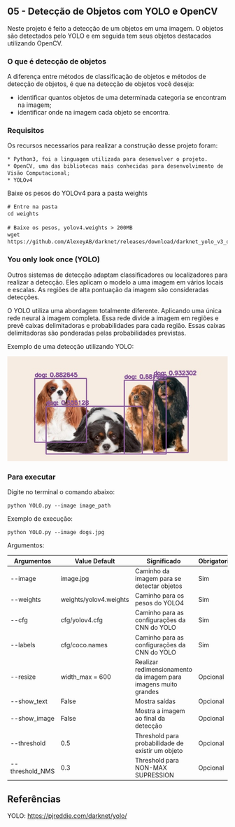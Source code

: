 ## 05 - Detecção de Objetos com YOLO e OpenCV

Neste projeto é feito a detecção de um objetos em uma imagem. O objetos são detectados pelo YOLO e em seguida tem seus objetos destacados utilizando OpenCV.

### O que é detecção de objetos
A diferença entre métodos de classificação de objetos e métodos de detecção de objetos, é que na detecção de objetos você deseja:

* identificar quantos objetos de uma determinada categoria se encontram na imagem;
* identificar onde na imagem cada objeto se encontra.


### Requisitos
Os recursos necessarios para realizar a construção desse projeto foram:
    
    * Python3, foi a linguagem utilizada para desenvolver o projeto.
    * OpenCV, uma das bibliotecas mais conhecidas para desenvolvimento de Visão Computacional;    
    * YOLOv4
Baixe os pesos do YOLOv4 para a pasta weights

``` shell
# Entre na pasta
cd weights

# Baixe os pesos, yolov4.weights > 200MB
wget https://github.com/AlexeyAB/darknet/releases/download/darknet_yolo_v3_optimal/yolov4.weights

```
### You only look once (YOLO)
Outros sistemas de detecção adaptam classificadores ou localizadores para realizar a detecção. Eles aplicam o modelo a uma imagem em vários locais e escalas. As regiões de alta pontuação da imagem são consideradas detecções.

O YOLO utiliza uma abordagem totalmente diferente. Aplicando uma única rede neural à imagem completa. Essa rede divide a imagem em regiões e prevê caixas delimitadoras e probabilidades para cada região. Essas caixas delimitadoras são ponderadas pelas probabilidades previstas.

Exemplo de uma detecção utilizando YOLO:

<img src="/Figuras/deteccao_image.jpg"/>

### Para executar
Digite no terminal o comando abaixo:
```
python YOLO.py --image image_path
```
Exemplo de execução:
```
python YOLO.py --image dogs.jpg
```
Argumentos:

| Argumentos | Value Default          | Significado                                  | Obrigatorio |
|------------|------------------------|----------------------------------------------|-------------|
| --image    | image.jpg              | Caminho da imagem para se detectar objetos   | Sim         |
| --weights  | weights/yolov4.weights | Caminho para os pesos do YOLO4               | Sim         |
| --cfg      | cfg/yolov4.cfg         | Caminho para as configurações da CNN do YOLO | Sim         |
| --labels   | cfg/coco.names         | Caminho para as configurações da CNN do YOLO | Sim         |
| --resize   | width_max = 600        | Realizar redimensionamento da imagem para imagens muito grandes | Opcional|
| --show_text | False                 | Mostra saídas                                | Opcional    |
| --show_image| False                 | Mostra a imagem ao final da detecção         | Opcional    |
| --threshold| 0.5                    | Threshold para probabilidade de existir um objeto| Opcional    |
| --threshold_NMS| 0.3                | Threshold para NON-MAX SUPRESSION | Opcional    |


## Referências

YOLO: <a href="url">https://pjreddie.com/darknet/yolo/</a>